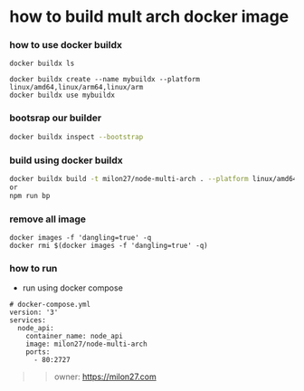 # how to build mult arch docker image

### how to use docker buildx
```
docker buildx ls

docker buildx create --name mybuildx --platform linux/amd64,linux/arm64,linux/arm
docker buildx use mybuildx
```

### bootsrap our builder

```bash
docker buildx inspect --bootstrap
```

### build using docker buildx
```bash
docker buildx build -t milon27/node-multi-arch . --platform linux/amd64,linux/arm64 --push
or 
npm run bp
```

### remove all <none> image
```
docker images -f 'dangling=true' -q
docker rmi $(docker images -f 'dangling=true' -q)
```


### how to run
- run using docker compose
```
# docker-compose.yml
version: '3'
services:
  node_api:
    container_name: node_api
    image: milon27/node-multi-arch
    ports:
      - 80:2727
```


>> owner:  https://milon27.com